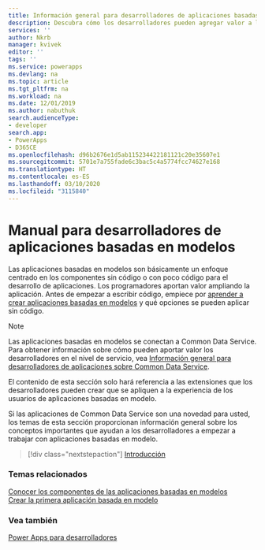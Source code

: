 ```yaml
---
title: Información general para desarrolladores de aplicaciones basadas en modelos en Power Apps | Microsoft Docs
description: Descubra cómo los desarrolladores pueden agregar valor a las aplicaciones basadas en modelos; tutorial; introducción para desarrolladores de aplicaciones basadas en modelos en Power Apps
services: ''
author: Nkrb
manager: kvivek
editor: ''
tags: ''
ms.service: powerapps
ms.devlang: na
ms.topic: article
ms.tgt_pltfrm: na
ms.workload: na
ms.date: 12/01/2019
ms.author: nabuthuk
search.audienceType:
- developer
search.app:
- PowerApps
- D365CE
ms.openlocfilehash: d96b2676e1d5ab115234422181121c20e35607e1
ms.sourcegitcommit: 5701e7a755fade6c3bac5c4a5774fcc74627e168
ms.translationtype: HT
ms.contentlocale: es-ES
ms.lasthandoff: 03/10/2020
ms.locfileid: "3115840"
---
```

# <a name="model-driven-apps-developer-guide"></a>Manual para desarrolladores de aplicaciones basadas en modelos

Las aplicaciones basadas en modelos son básicamente un enfoque centrado en los componentes sin código o con poco código para el desarrollo de aplicaciones. Los programadores aportan valor ampliando la aplicación. Antes de empezar a escribir código, empiece por [aprender a crear aplicaciones basadas en modelos](/powerapps/maker/model-driven-apps/model-driven-app-components) y qué opciones se pueden aplicar sin código.

> [!NOTE]
> Las aplicaciones basadas en modelos se conectan a Common Data Service. Para obtener información sobre cómo pueden aportar valor los desarrolladores en el nivel de servicio, vea [Información general para desarrolladores de aplicaciones sobre Common Data Service](../common-data-service/overview.md).
>
> El contenido de esta sección solo hará referencia a las extensiones que los desarrolladores pueden crear que se apliquen a la experiencia de los usuarios de aplicaciones basadas en modelo. 

Si las aplicaciones de Common Data Service son una novedad para usted, los temas de esta sección proporcionan información general sobre los conceptos importantes que ayudan a los desarrolladores a empezar a trabajar con aplicaciones basadas en modelo. 

> [!div class="nextstepaction"]
> [Introducción](supported-customizations.md)

### <a name="related-topics"></a>Temas relacionados

[Conocer los componentes de las aplicaciones basadas en modelos](/powerapps/maker/model-driven-apps/model-driven-app-components)<br/>
[Crear la primera aplicación basada en modelo](/powerapps/maker/model-driven-apps/build-first-model-driven-app)

### <a name="see-also"></a>Vea también

[Power Apps para desarrolladores](/powerapps/#pivot=home&panel=developer)
